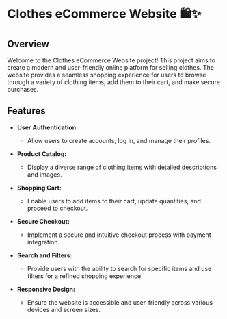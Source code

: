 # Clothes eCommerce Website 🛍️✨

## Overview

Welcome to the Clothes eCommerce Website project! This project aims to create a modern and user-friendly online platform for selling clothes. The website provides a seamless shopping experience for users to browse through a variety of clothing items, add them to their cart, and make secure purchases.

## Features

- **User Authentication:**
  - Allow users to create accounts, log in, and manage their profiles.

- **Product Catalog:**
  - Display a diverse range of clothing items with detailed descriptions and images.

- **Shopping Cart:**
  - Enable users to add items to their cart, update quantities, and proceed to checkout.

- **Secure Checkout:**
  - Implement a secure and intuitive checkout process with payment integration.

- **Search and Filters:**
  - Provide users with the ability to search for specific items and use filters for a refined shopping experience.

- **Responsive Design:**
  - Ensure the website is accessible and user-friendly across various devices and screen sizes.
